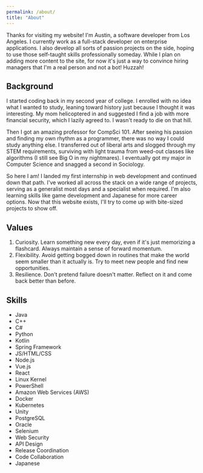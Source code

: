 ```yaml
---
permalink: /about/
title: "About"
---
```


Thanks for visiting my website! I'm Austin, a software developer from Los Angeles. I currently work as a full-stack developer on enterprise applications. I also develop all sorts of passion projects on the side, hoping to use those self-taught skills professionally someday. While I plan on adding more content to the site, for now it's just a way to convince hiring managers that I'm a real person and not a bot! Huzzah!

## Background
 I started coding back in my second year of college. I enrolled with no idea what I wanted to study, leaning toward history just because I thought it was interesting. My mom helicoptered in and suggested I find a job with more financial security, which I lazily agreed to. I wasn't ready to die on that hill.
 
Then I got an amazing professor for CompSci 101. After seeing his passion and finding my own rhythm as a programmer, there was no way I could study anything else. I transferred out of liberal arts and slogged through my STEM requirements, surviving with light trauma from weed-out classes like algorithms (I still see Big O in my nightmares). I eventually got my major in Computer Science and snagged a second in Sociology.

So here I am! I landed my first internship in web development and continued down that path. I've worked all across the stack on a wide range of projects, serving as a generalist most days and a specialist when required. I'm also learning skills like game development and Japanese for more career options. Now that this website exists, I'll try to come up with bite-sized projects to show off.

## Values
1. Curiosity. Learn something new every day, even if it's just memorizing a flashcard. Always maintain a sense of forward momentum.
2. Flexibility. Avoid getting bogged down in routines that make the world seem smaller than it actually is. Try to meet new people and find new opportunities.
3. Resilience. Don't pretend failure doesn't matter. Reflect on it and come back better than before. 


## Skills
- Java
- C++
- C#
- Python
- Kotlin
- Spring Framework
- JS/HTML/CSS
- Node.js
- Vue.js
- React
- Linux Kernel
- PowerShell
- Amazon Web Services (AWS)
- Docker
- Kubernetes
- Unity
- PostgreSQL
- Oracle
- Selenium
- Web Security
- API Design
- Release Coordination
- Code Collaboration
- Japanese

[helicopter]: https://en.wikipedia.org/wiki/Helicopter_parent 